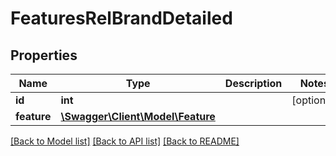 # FeaturesRelBrandDetailed

## Properties
Name | Type | Description | Notes
------------ | ------------- | ------------- | -------------
**id** | **int** |  | [optional] 
**feature** | [**\Swagger\Client\Model\Feature**](Feature.md) |  | 

[[Back to Model list]](../README.md#documentation-for-models) [[Back to API list]](../README.md#documentation-for-api-endpoints) [[Back to README]](../README.md)


